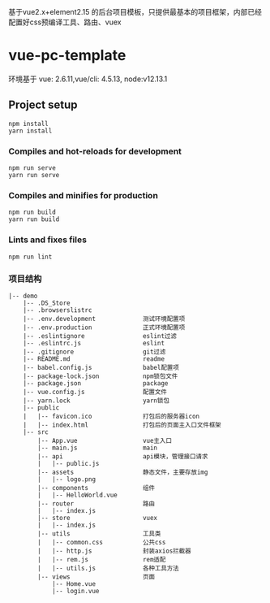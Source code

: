 <!--
 * @Author: yuyongxing
 * @Date: 2021-10-18 11:40:44
 * @LastEditors: yuyongxing
 * @LastEditTime: 2022-03-09 10:01:50
 * @Description: 
-->
基于vue2.x+element2.15 的后台项目模板，只提供最基本的项目框架，内部已经配置好css预编译工具、路由、vuex
# vue-pc-template

环境基于 vue: 2.6.11,vue/cli: 4.5.13, node:v12.13.1

## Project setup
```
npm install
yarn install
```

### Compiles and hot-reloads for development
```
npm run serve
yarn run serve
```

### Compiles and minifies for production
```
npm run build
yarn run build
```

### Lints and fixes files
```
npm run lint
```

### 项目结构
```
|-- demo
    |-- .DS_Store
    |-- .browserslistrc
    |-- .env.development             测试环境配置项
    |-- .env.production              正式环境配置项
    |-- .eslintignore                eslint过滤
    |-- .eslintrc.js                 eslint
    |-- .gitignore                   git过滤
    |-- README.md                    readme
    |-- babel.config.js              babel配置项
    |-- package-lock.json            npm锁包文件
    |-- package.json                 package
    |-- vue.config.js                配置文件
    |-- yarn.lock                    yarn锁包
    |-- public    
    |   |-- favicon.ico              打包后的服务器icon
    |   |-- index.html               打包后的页面主入口文件框架
    |-- src
        |-- App.vue                  vue主入口
        |-- main.js                  main
        |-- api                      api模块，管理接口请求
        |   |-- public.js
        |-- assets                   静态文件，主要存放img
        |   |-- logo.png
        |-- components               组件
        |   |-- HelloWorld.vue
        |-- router                   路由
        |   |-- index.js
        |-- store                    vuex
        |   |-- index.js
        |-- utils                    工具类
        |   |-- common.css           公共css
        |   |-- http.js              封装axios拦截器
        |   |-- rem.js               rem适配
        |   |-- utils.js             各种工具方法
        |-- views                    页面
            |-- Home.vue
            |-- login.vue

```
